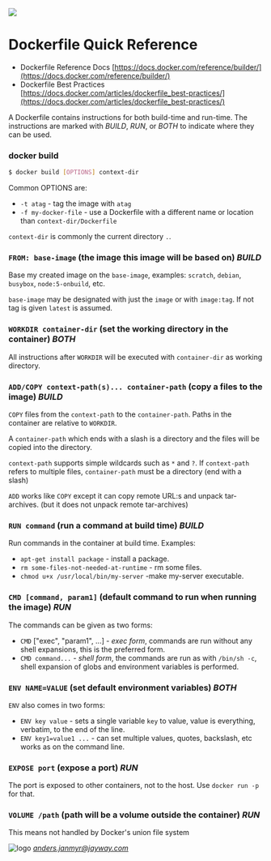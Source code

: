 ![](http://media.bestofmicro.com/I/V/468535/gallery/docker-logo_w_195.png)
# Dockerfile Quick Reference

* Dockerfile Reference Docs [https://docs.docker.com/reference/builder/](https://docs.docker.com/reference/builder/)
* Dockerfile Best Practices [https://docs.docker.com/articles/dockerfile_best-practices/](https://docs.docker.com/articles/dockerfile_best-practices/)

A Dockerfile contains instructions for both build-time and run-time. The
instructions are marked with *BUILD*, *RUN*, or *BOTH* to indicate where they
can be used.

### docker build

```sh
$ docker build [OPTIONS] context-dir
```

Common OPTIONS are:

* `-t atag` - tag the image with `atag`
* `-f my-docker-file` - use a Dockerfile with a different name or location than
  `context-dir/Dockerfile`

`context-dir` is commonly the current directory `.`.


### `FROM: base-image` (the image this image will be based on) *BUILD*

Base my created image on the `base-image`, examples: `scratch`, `debian`,
`busybox`, `node:5-onbuild`, etc.

`base-image` may be designated with just the `image` or with `image:tag`.
If not tag is given `latest` is assumed.

### `WORKDIR container-dir` (set the working directory in the container) *BOTH*

All instructions after `WORKDIR` will be executed with `container-dir` as
working directory.

### `ADD/COPY context-path(s)... container-path` (copy a files to the image) *BUILD*

`COPY` files from the `context-path` to the `container-path`. Paths in the
container are relative to `WORKDIR`.

A `container-path` which ends with a slash is a directory and the files will be
copied into the directory.

`context-path` supports simple wildcards such as `*` and `?`. If `context-path`
refers to multiple files, `container-path` must be a directory (end with a slash)

`ADD` works like `COPY` except it can copy remote URL:s and unpack
tar-archives. (but it does not unpack remote tar-archives)


### `RUN command` (run a command at build time) *BUILD*

Run commands in the container at build time. Examples:

* `apt-get install package` - install a package.
* `rm some-files-not-needed-at-runtime` - rm some files.
* `chmod u+x /usr/local/bin/my-server` -make my-server executable.


### `CMD [command, param1]` (default command to run when running the image) *RUN*

The commands can be given as two forms:

* `CMD` ["exec", "param1", ...] - *exec form*, commands are run without any
  shell expansions, this is the preferred form.
* `CMD command...` - *shell form*, the commands are run as with `/bin/sh -c`,
  shell expansion of globs and environment variables is performed.


### `ENV NAME=VALUE` (set default environment variables) *BOTH*

`ENV` also comes in two forms:

* `ENV key value` - sets a single variable `key` to value, value is everything,
  verbatim, to the end of the line.
* `ENV key1=value1 ...` - can set multiple values, quotes, backslash, etc works
  as on the command line.

### `EXPOSE port` (expose a port) *RUN*

The port is exposed to other containers, not to the host. Use `docker run -p`
for that.

### `VOLUME /path` (path will be a volume outside the container) *RUN*

This means not handled by Docker's union file system

![logo](https://camo.githubusercontent.com/5b45fa2bae9e221a4810bb4b3999055e3929229d/687474703a2f2f7777772e6172637469717561746f722e636f6d2f6f7070656e6b616c6c6b6f642f6173736574732f696d616765732f6a61797761795f6c6f676f2e706e67)
*anders.janmyr@jayway.com*
